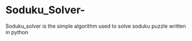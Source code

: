 # Soduku_Solver-
Soduku_solver is the simple algorithm used to solve soduku puzzle written in python
